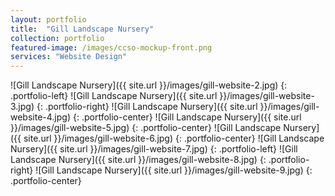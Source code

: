 ```yaml
---
layout: portfolio
title:  "Gill Landscape Nursery"
collection: portfolio
featured-image: /images/ccso-mockup-front.png
services: "Website Design"
---
```


![Gill Landscape Nursery]({{ site.url }}/images/gill-website-2.jpg)
{: .portfolio-left}
![Gill Landscape Nursery]({{ site.url }}/images/gill-website-3.jpg)
{: .portfolio-right}
![Gill Landscape Nursery]({{ site.url }}/images/gill-website-4.jpg)
{: .portfolio-center}
![Gill Landscape Nursery]({{ site.url }}/images/gill-website-5.jpg)
{: .portfolio-center}
![Gill Landscape Nursery]({{ site.url }}/images/gill-website-6.jpg)
{: .portfolio-center}
![Gill Landscape Nursery]({{ site.url }}/images/gill-website-7.jpg)
{: .portfolio-left}
![Gill Landscape Nursery]({{ site.url }}/images/gill-website-8.jpg)
{: .portfolio-right}
![Gill Landscape Nursery]({{ site.url }}/images/gill-website-9.jpg)
{: .portfolio-center}
